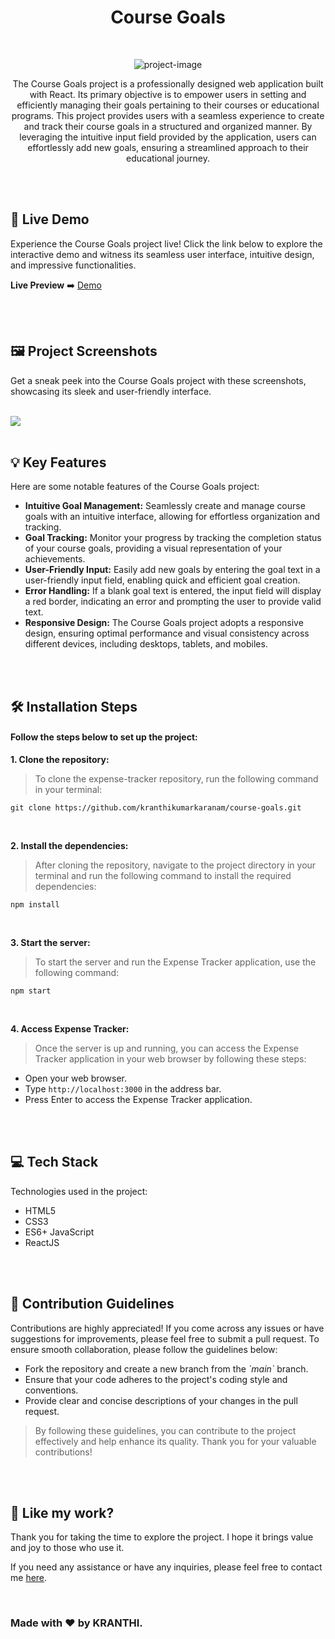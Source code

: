 <h1 align="center" id="title">Course Goals</h1>

<br>

<p align="center"><img src="https://socialify.git.ci/kranthikumarkaranam/course-goals/image?description=1&amp;descriptionEditable=Empowering%20Learning%20Journey%3A%20Tracking%20and%20Achieving%20Course%20Goals&amp;font=Raleway&amp;language=1&amp;name=1&amp;owner=1&amp;pattern=Brick%20Wall&amp;theme=Auto" alt="project-image"></p>

<p align="center" id="description" > The Course Goals project is a professionally designed web application built with React. Its primary objective is to empower users in setting and efficiently managing their goals pertaining to their courses or educational programs. This project provides users with a seamless experience to create and track their course goals in a structured and organized manner. By leveraging the intuitive input field provided by the application, users can effortlessly add new goals, ensuring a streamlined approach to their educational journey.</p>

<br>
<br>

<h2>🚀 Live Demo</h2>

<p>Experience the Course Goals project live! Click the link below to explore the interactive demo and witness its seamless user interface, intuitive design, and impressive functionalities.</p>

**Live Preview** ➡️ <a href="https://kranthikumarkaranam.github.io/course-goals/" target="_blank" rel="noopener noreferrer">Demo</a>

<br>
<br>

<h2>🖼️ Project Screenshots</h2>

<p>Get a sneak peek into the Course Goals project with these screenshots, showcasing its sleek and user-friendly interface.</p>

<br>


<img src="https://raw.githubusercontent.com/kranthikumarkaranam/course-goals/main/course-goals.png" width="auto" height="auto">
  
<br>
<br>

<h2>💡 Key Features</h2>

Here are some notable features of the Course Goals project:

* __Intuitive Goal Management:__ Seamlessly create and manage course goals with an intuitive interface, allowing for effortless organization and tracking.
* __Goal Tracking:__ Monitor your progress by tracking the completion status of your course goals, providing a visual representation of your achievements.
* __User-Friendly Input:__ Easily add new goals by entering the goal text in a user-friendly input field, enabling quick and efficient goal creation.
* __Error Handling:__ If a blank goal text is entered, the input field will display a red border, indicating an error and prompting the user to provide valid text.
* __Responsive Design:__ The Course Goals project adopts a responsive design, ensuring optimal performance and visual consistency across different devices, including desktops, tablets, and mobiles.

<br>
<br>

<h2>🛠️ Installation Steps</h2>
<h4>Follow the steps below to set up the project:</h4>

<p style="font-weight: bold;">1. Clone the repository:</p>

> To clone the expense-tracker repository, run the following command in your terminal:

```
git clone https://github.com/kranthikumarkaranam/course-goals.git
```

<br>

<p style="font-weight: bold;">2. Install the dependencies:</p>

> After cloning the repository, navigate to the project directory in your terminal and run the following command to install the required dependencies:

```
npm install
```

<br>

<p style="font-weight: bold;">3. Start the server:</p>

> To start the server and run the Expense Tracker application, use the following command:


```
npm start
```

<br>

<p style="font-weight: bold;">4. Access Expense Tracker:</p>

> Once the server is up and running, you can access the Expense Tracker application in your web browser by following these steps:

* Open your web browser.
* Type `http://localhost:3000` in the address bar.
* Press Enter to access the Expense Tracker application.

<br>
<br>

<h2>💻 Tech Stack</h2>

Technologies used in the project:

* HTML5
* CSS3
* ES6+ JavaScript
* ReactJS

<br>
<br>

<h2>🍰 Contribution Guidelines</h2>

Contributions are highly appreciated! If you come across any issues or have suggestions for improvements, please feel free to submit a pull request. To ensure smooth collaboration, please follow the guidelines below:

* Fork the repository and create a new branch from the _\`main\`_ branch.
* Ensure that your code adheres to the project's coding style and conventions.
* Provide clear and concise descriptions of your changes in the pull request.

> By following these guidelines, you can contribute to the project effectively and help enhance its quality. Thank you for your valuable contributions!

<br>
<br>

<h2>💖 Like my work?</h2>

<P>Thank you for taking the time to explore the project. I hope it brings value and joy to those who use it.</P>

<p>If you need any assistance or have any inquiries, please feel free to contact me <a href="mailto:2019271@iiitdmj.ac.in" target="_blank" rel="noopener noreferrer">here</a>.</p>

<br>

<h3>Made with ❤️ by KRANTHI.</h3>

<br>
